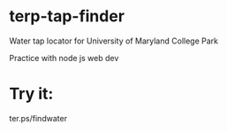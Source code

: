 # terp-tap-finder
Water tap locator for University of Maryland College Park

Practice with node js web dev

# Try it:
ter.ps/findwater
